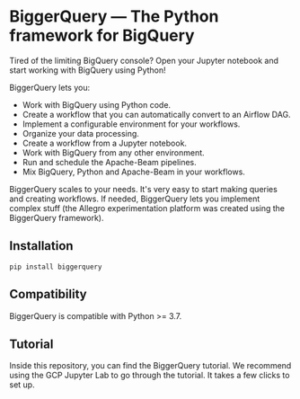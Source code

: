 # BiggerQuery &mdash; The Python framework for BigQuery

Tired of the limiting BigQuery console? Open your Jupyter notebook and start working with BigQuery using Python!

BiggerQuery lets you:
* Work with BigQuery using Python code.
* Create a workflow that you can automatically convert to an Airflow DAG.
* Implement a configurable environment for your workflows.
* Organize your data processing.
* Create a workflow from a Jupyter notebook.
* Work with BigQuery from any other environment.
* Run and schedule the Apache-Beam pipelines.
* Mix BigQuery, Python and Apache-Beam in your workflows.

BiggerQuery scales to your needs. It's very easy to start making queries and creating workflows. If needed, 
BiggerQuery lets you implement complex stuff (the Allegro experimentation platform was created using the BiggerQuery framework).

## Installation

`pip install biggerquery`

## Compatibility

BiggerQuery is compatible with Python >= 3.7.

## Tutorial

Inside this repository, you can find the BiggerQuery tutorial. We recommend using the GCP Jupyter Lab to go through the tutorial. It takes a few clicks to set up.
